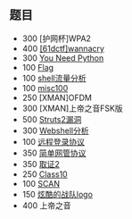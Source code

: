 ## 题目

- 300 [护网杯]WPA2
- 400 [[61dctf]wannacry](./[61dctf]wannacry.md)
- 300 [You Need Python](./You%20Need%20Python.md)
- 100 [Flag](./Flag.md)
- 100 [shell流量分析](./shell流量分析.md)
- 100 [misc100](./misc100.md)
- 250 [XMAN]OFDM
- 300 [XMAN]上帝之音FSK版
- 500 [Struts2漏洞](./Struts2漏洞.md)
- 300 [Webshell分析](./Webshell分析.md)
- 100 [远程登录协议](./远程登录协议.md)
- 350 [简单网管协议](./简单网管协议.md)
- 350 [取证2](./取证2.md)
- 250 [Class10](./Class10.md)
- 100 [SCAN](./SCAN.md)
- 150 [炫酷的战队logo](./炫酷的战队logo.md)
- 400 上帝之音
